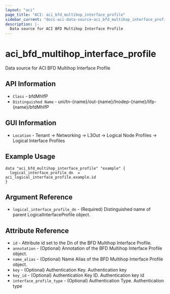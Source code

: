 ```yaml
---
layout: "aci"
page_title: "ACI: aci_bfd_multihop_interface_profile"
sidebar_current: "docs-aci-data-source-aci_bfd_multihop_interface_profile"
description: |-
  Data source for ACI BFD Multihop Interface Profile
---
```


# aci_bfd_multihop_interface_profile #

Data source for ACI BFD Multihop Interface Profile


## API Information ##

* `Class` - bfdMhIfP
* `Distinguished Name` - uni/tn-{name}/out-{name}/lnodep-{name}/lifp-{name}/bfdMhIfP

## GUI Information ##

* `Location` -  Tenant -> Networking -> L3Out -> Logical Node Profiles -> Logical Interface Profiles 



## Example Usage ##

```hcl
data "aci_bfd_multihop_interface_profile" "example" {
  logical_interface_profile_dn  = aci_logical_interface_profile.example.id
}
```

## Argument Reference ##

* `logical_interface_profile_dn` - (Required) Distinguished name of parent LogicalInterfaceProfile object.

## Attribute Reference ##
* `id` - Attribute id set to the Dn of the BFD Multihop Interface Profile.
* `annotation` - (Optional) Annotation of the BFD Multihop Interface Profile object.
* `name_alias` - (Optional) Name Alias of the BFD Multihop Interface Profile object.
* `key` - (Optional) Authentication Key. Authentication key
* `key_id` - (Optional) Authentication Key ID. Authentication key id
* `interface_profile_type` - (Optional) Authentication Type. Authentication type
